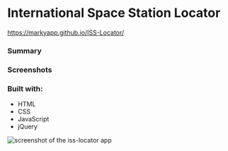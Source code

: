 <h1>International Space Station Locator</h1>

https://markyapp.github.io/ISS-Locator/

<h3>Summary</h3>

<h3>Screenshots</h3>

<h3>Built with:</h3>
<ul>
  <li>HTML</li>
  <li>CSS</li>
  <li>JavaScript</li>
  <li>jQuery</li>
</ul>
  
![screenshot of the iss-locator app](https://raw.github.com/MarkYapp/ISS-Locator/blob/master/iss-locator-screenshot.png)
